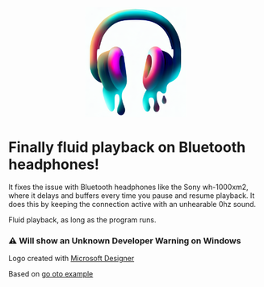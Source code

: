 <p align="center">
  <img alt="Fluid Playback Logo" src="fluid-playback-logo-compressed.png?raw=true" width="200">
</p>

# Finally fluid playback on Bluetooth headphones!

It fixes the issue with Bluetooth headphones like the Sony wh-1000xm2,
where it delays and buffers every time you pause and resume playback.
It does this by keeping the connection active with an unhearable 0hz sound.

Fluid playback, as long as the program runs.

### ⚠ Will show an Unknown Developer Warning on Windows

Logo created with [Microsoft Designer](https://designer.microsoft.com/)

Based on [go oto example](https://github.com/ebitengine/oto/blob/main/example/main.go)

